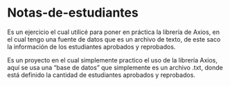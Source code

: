 # Notas-de-estudiantes
Es un ejercicio el cual utilicé para poner en práctica la librería de Axios, en el cual tengo una fuente de datos que es un archivo de texto, de este saco la información de los estudiantes aprobados y reprobados.

Es un proyecto en el cual simplemente practico el uso de la librería Axios, aquí se usa una “base de datos” que simplemente es un archivo .txt, donde está definido la cantidad de estudiantes aprobados y reprobados.
